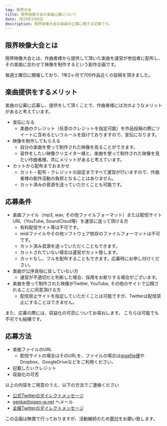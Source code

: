 ```yaml
---
tag: 限界大会
title: 限界映像大会の楽曲公募について
date: 2020年2月8日
description: 限界映像大会の楽曲の公募に関する記事です。
---
```


## 限界映像大会とは

限界映像大会とは、作曲者様から提供して頂いた楽曲を運営が参加者に配布し、その楽曲に合わせて映像を制作するという創作企画です。

毎週土曜日に開催しており、1年2ヶ月で700作品近くの投稿を頂きました。



## 楽曲提供をするメリット

楽曲の公募に応募し、提供をして頂くことで、作曲者様には次のようなメリットがあると考えています。

- 宣伝になる
  - 楽曲のクレジット（任意のクレジットを指定可能）を作品投稿の際にツイートに含めるというルールを設けておりますので、宣伝になります。
- 映像を制作してもらえる
  - 自分の楽曲を使って制作された映像を見ることができます。
  - 習作をしたい映像クリエイター様と、楽曲を使って制作された映像を見たい作曲者様、共にメリットがあると考えています。
- カットから配布までおまかせ
  - カット・配布・クレジットの設定まですべて運営が行いますので、作曲者様の創作活動の負担となることはありません。
  - カット済みの音源を送っていただくことも可能です。



## 応募条件

- 楽曲ファイル（mp3, wav, その他ファイルフォーマット）または配信サイトURL（YouTube, SoundCloud等）を運営に送って頂ける方
  - 有料配信サイト等は不可です。
  - midiファイルやその他ソフトウェア依存のファイルフォーマットは不可です。
  - カット済み音源を送っていただくこともできます。
  - カットされていない場合は運営がカット致します。
  - カットなし、フルを配布することもできます。応募時にお申し付けください。
- 楽曲が公序良俗に反していない方
  - 運営が不適切だと判断した場合、採用をお断りする場合がございます。
- 楽曲を使って制作された映像がTwitter, YouTube, その他のサイトで公開されることに同意頂ける方
  - 配信禁止サイトを指定していただくことは可能ですが、Twitterは配信禁止にすることはできません。

また、応募の際には、収益化の可否についてお尋ねします。
こちらは可能でも不可でも結構です。



## 応募方法

- 楽曲ファイルのURL
  - 配信サイトの場合はそのURLを、ファイルの場合は[gigafile便](https://gigafile.nu/)やDropbox、GoogleDriveなどをご利用ください。
- 記載したいクレジット
- 収益化の可否


以上の内容をご用意のうえ、以下の方法でご連絡ください

- [公式Twitterのダイレクトメッセージ](https://twitter.com/genkai_eizo)
- genkai@open-w.net へメール
- [主催Twitterのダイレクトメッセージ](https://twitter.com/minatoo86)



この企画は無償で行っておりますが、活動継続のため[寄付](https://minato86.me/donate.html)をお願い致します。